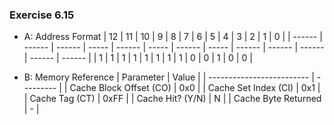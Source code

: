 ### Exercise 6.15
- A: Address Format
| 12     | 11     | 10     | 9     | 8      | 7     | 6      | 5     | 4      | 3      | 2      | 1      | 0      |
| ------ | ------ | ------ | ----- | ------ | ----- | ------ | ----- | ------ | ------ | ------ | ------ | ------ |
| 1      | 1      | 1      | 1     | 1      | 1     | 1      | 1     | 0      | 0      | 1      | 0      | 0      |

- B: Memory Reference
| Parameter                 | Value     |
| ------------------------- | --------- |
| Cache Block Offset (CO)   | 0x0       |
| Cache Set Index (CI)      | 0x1       |
| Cache Tag (CT)            | 0xFF      |
| Cache Hit? (Y/N)          | N         |
| Cache Byte Returned       | -         |
